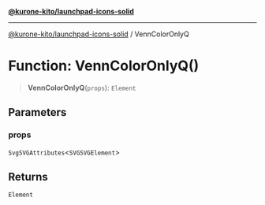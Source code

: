 [**@kurone-kito/launchpad-icons-solid**](../README.md)

***

[@kurone-kito/launchpad-icons-solid](../globals.md) / VennColorOnlyQ

# Function: VennColorOnlyQ()

> **VennColorOnlyQ**(`props`): `Element`

## Parameters

### props

`SvgSVGAttributes`\<`SVGSVGElement`\>

## Returns

`Element`
